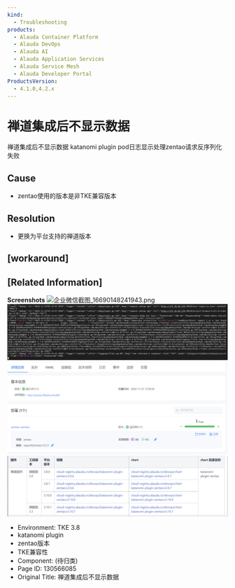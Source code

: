 ```yaml
---
kind:
  - Troubleshooting
products:
  - Alauda Container Platform
  - Alauda DevOps
  - Alauda AI
  - Alauda Application Services
  - Alauda Service Mesh
  - Alauda Developer Portal
ProductsVersion:
  - 4.1.0,4.2.x
---
```

<!-- A type of document that involves encountering a fault, diagnosing it, performing root cause analysis, and providing solutions. -->

# 禅道集成后不显示数据

禅道集成后不显示数据 katanomi plugin pod日志显示处理zentao请求反序列化失败

## Cause
- zentao使用的版本是非TKE兼容版本

## Resolution
- 更换为平台支持的禅道版本

## [workaround]

## [Related Information]
**Screenshots**
![企业微信截图_16690148241943.png](assets/shan-dao-ji-cheng-hou-bu-xian-shi-shu-ju/%E4%BC%81%E4%B8%9A%E5%BE%AE%E4%BF%A1%E6%88%AA%E5%9B%BE_16690148241943_1669096636250_joyc7w5o.png)
![](assets/shan-dao-ji-cheng-hou-bu-xian-shi-shu-ju/image2022-11-22_18-4-44.png)
![](assets/shan-dao-ji-cheng-hou-bu-xian-shi-shu-ju/image2022-11-22_18-1-14.png)
![](assets/shan-dao-ji-cheng-hou-bu-xian-shi-shu-ju/image2022-11-22_18-5-4.png)
- Environment: TKE 3.8
- katanomi plugin
- zentao版本
- TKE兼容性
- Component: (待归类)
- Page ID: 130566085
- Original Title: 禅道集成后不显示数据
